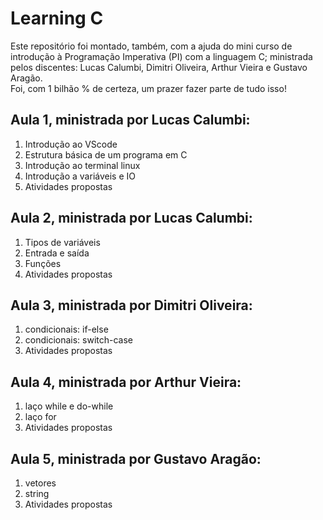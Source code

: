 <h1>Learning C</h1>

<p>
    Este repositório foi montado, também, com a ajuda do mini curso de introdução à Programação Imperativa (PI) com a linguagem C; ministrada pelos discentes: Lucas Calumbi, Dimitri Oliveira, Arthur Vieira e Gustavo Aragão.<br>
    Foi, com 1 bilhão % de certeza, um prazer fazer parte de tudo isso!<br> 
</p>

<h2>Aula 1, ministrada por Lucas Calumbi:</h2>

<ol>
    <li>Introdução ao VScode</li>
    <li>Estrutura básica de um programa em C</li>
    <li>Introdução ao terminal linux</li>
    <li>Introdução a variáveis e IO</li>
    <li>Atividades propostas</li> 
</ol>


<h2>Aula 2, ministrada por Lucas Calumbi:</h2>

<ol>
    <li>Tipos de variáveis</li>
    <li>Entrada e saída</li>
    <li>Funções</li>
    <li>Atividades propostas</li> 
</ol>


<h2>Aula 3, ministrada por Dimitri Oliveira:</h2>

<ol>
    <li>condicionais: if-else</li>
    <li>condicionais: switch-case</li>
    <li>Atividades propostas</li> 
</ol>


<h2>Aula 4, ministrada por Arthur Vieira:</h2>

<ol>
    <li>laço while e do-while</li>
    <li>laço for</li>
    <li>Atividades propostas</li> 
</ol>


<h2>Aula 5, ministrada por Gustavo Aragão:</h2>

<ol>
    <li>vetores</li>
    <li>string</li>
    <li>Atividades propostas</li> 
</ol>
